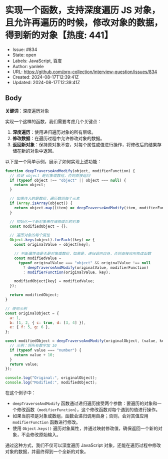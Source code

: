 # 实现一个函数，支持深度遍历 JS 对象，且允许再遍历的时候，修改对象的数据，得到新的对象【热度: 441】

- Issue: #834
- State: open
- Labels: JavaScript, 百度
- Author: yanlele
- URL: https://github.com/pro-collection/interview-question/issues/834
- Created: 2024-08-17T12:39:41Z
- Updated: 2024-08-17T12:39:41Z

## Body

**关键词**：深度遍历对象

实现一个这样的函数，我们需要考虑几个关键点：

1. **深度遍历**：使用递归遍历对象的所有层级。
2. **修改数据**：在遍历过程中允许修改对象的数据。
3. **返回新对象**：保持原对象不变，对每个属性或值进行操作，将修改后的结果存储在新的对象中返回。

以下是一个简单示例，展示了如何实现上述功能：

```javascript
function deepTraverseAndModify(object, modifierFunction) {
  // 验证 object 是对象或数组，否则直接返回
  if (typeof object !== "object" || object === null) {
    return object;
  }

  // 如果传入的是数组，遍历数组每个元素
  if (Array.isArray(object)) {
    return object.map((item) => deepTraverseAndModify(item, modifierFunction));
  }

  // 初始化一个新对象来存储修改后的对象
  const modifiedObject = {};

  // 遍历对象的每个属性
  Object.keys(object).forEach((key) => {
    const originalValue = object[key];

    // 判断属性值是否是对象或数组，如果是，递归调用自身，否则直接应用修改函数
    const modifiedValue =
      typeof originalValue === "object" && originalValue !== null
        ? deepTraverseAndModify(originalValue, modifierFunction)
        : modifierFunction(originalValue, key);

    modifiedObject[key] = modifiedValue;
  });

  return modifiedObject;
}

// 使用示例
const originalObject = {
  a: 1,
  b: [1, 2, { c: true, d: [3, 4] }],
  e: { f: 5, g: 6 },
};

const modifiedObject = deepTraverseAndModify(originalObject, (value, key) => {
  // 示例：将所有数字加 10
  if (typeof value === "number") {
    return value + 10;
  }
  return value;
});

console.log("Original:", originalObject);
console.log("Modified:", modifiedObject);
```

在这个例子中：

- `deepTraverseAndModify` 函数通过递归遍历接受两个参数：要遍历的对象和一个修改函数（`modifierFunction`），这个修改函数对每个遇到的值进行操作。
- 如果当前项是对象或数组，函数会递归调用自身；否则，会对其值应用 `modifierFunction` 函数进行修改。
- 使用 `Object.keys()` 遍历对象属性，并通过映射修改值，确保返回一个新的对象，不会修改原始输入。

通过这种方式，我们不仅可以深度遍历 JavaScript 对象，还能在遍历过程中修改对象的数据，并最终得到一个全新的对象。

